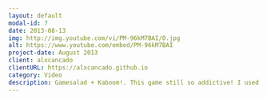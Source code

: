 ```yaml
---
layout: default
modal-id: 7
date: 2013-08-13
img: http://img.youtube.com/vi/PM-96kM7BAI/0.jpg
alt: https://www.youtube.com/embed/PM-96kM7BAI
project-date: August 2013
client: alxcancado
clientURL: https://alxcancado.github.io
category: Video
description: Gamesalad + Kaboom!. This game still so addictive! I used Gamesalad for prototype Kaboom!, then I changed to Unity3D.
---
```

